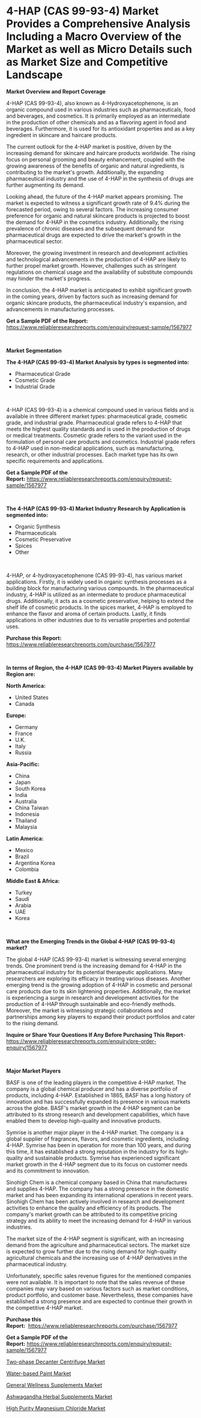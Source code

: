 <p><h1>4-HAP (CAS 99-93-4) Market Provides a Comprehensive Analysis Including a Macro Overview of the Market as well as Micro Details such as Market Size and Competitive Landscape</h1></p><p><strong>Market Overview and Report Coverage</strong></p>
<p><p>4-HAP (CAS 99-93-4), also known as 4-Hydroxyacetophenone, is an organic compound used in various industries such as pharmaceuticals, food and beverages, and cosmetics. It is primarily employed as an intermediate in the production of other chemicals and as a flavoring agent in food and beverages. Furthermore, it is used for its antioxidant properties and as a key ingredient in skincare and haircare products.</p><p>The current outlook for the 4-HAP market is positive, driven by the increasing demand for skincare and haircare products worldwide. The rising focus on personal grooming and beauty enhancement, coupled with the growing awareness of the benefits of organic and natural ingredients, is contributing to the market's growth. Additionally, the expanding pharmaceutical industry and the use of 4-HAP in the synthesis of drugs are further augmenting its demand.</p><p>Looking ahead, the future of the 4-HAP market appears promising. The market is expected to witness a significant growth rate of 9.4% during the forecasted period, owing to several factors. The increasing consumer preference for organic and natural skincare products is projected to boost the demand for 4-HAP in the cosmetics industry. Additionally, the rising prevalence of chronic diseases and the subsequent demand for pharmaceutical drugs are expected to drive the market's growth in the pharmaceutical sector.</p><p>Moreover, the growing investment in research and development activities and technological advancements in the production of 4-HAP are likely to further propel market growth. However, challenges such as stringent regulations on chemical usage and the availability of substitute compounds may hinder the market's progress.</p><p>In conclusion, the 4-HAP market is anticipated to exhibit significant growth in the coming years, driven by factors such as increasing demand for organic skincare products, the pharmaceutical industry's expansion, and advancements in manufacturing processes.</p></p>
<p><strong>Get a Sample PDF of the Report:</strong> <a href="https://www.reliableresearchreports.com/enquiry/request-sample/1567977">https://www.reliableresearchreports.com/enquiry/request-sample/1567977</a></p>
<p>&nbsp;</p>
<p><strong>Market Segmentation</strong></p>
<p><strong>The 4-HAP (CAS 99-93-4) Market Analysis by types is segmented into:</strong></p>
<p><ul><li>Pharmaceutical Grade</li><li>Cosmetic Grade</li><li>Industrial Grade</li></ul></p>
<p>&nbsp;</p>
<p><p>4-HAP (CAS 99-93-4) is a chemical compound used in various fields and is available in three different market types: pharmaceutical grade, cosmetic grade, and industrial grade. Pharmaceutical grade refers to 4-HAP that meets the highest quality standards and is used in the production of drugs or medical treatments. Cosmetic grade refers to the variant used in the formulation of personal care products and cosmetics. Industrial grade refers to 4-HAP used in non-medical applications, such as manufacturing, research, or other industrial processes. Each market type has its own specific requirements and applications.</p></p>
<p><strong>Get a Sample PDF of the Report:</strong>&nbsp;<a href="https://www.reliableresearchreports.com/enquiry/request-sample/1567977">https://www.reliableresearchreports.com/enquiry/request-sample/1567977</a></p>
<p>&nbsp;</p>
<p><strong>The 4-HAP (CAS 99-93-4) Market Industry Research by Application is segmented into:</strong></p>
<p><ul><li>Organic Synthesis</li><li>Pharmaceuticals</li><li>Cosmetic Preservative</li><li>Spices</li><li>Other</li></ul></p>
<p>&nbsp;</p>
<p><p>4-HAP, or 4-hydroxyacetophenone (CAS 99-93-4), has various market applications. Firstly, it is widely used in organic synthesis processes as a building block for manufacturing various compounds. In the pharmaceutical industry, 4-HAP is utilized as an intermediate to produce pharmaceutical drugs. Additionally, it acts as a cosmetic preservative, helping to extend the shelf life of cosmetic products. In the spices market, 4-HAP is employed to enhance the flavor and aroma of certain products. Lastly, it finds applications in other industries due to its versatile properties and potential uses.</p></p>
<p><strong>Purchase this Report:</strong>&nbsp; <a href="https://www.reliableresearchreports.com/purchase/1567977">https://www.reliableresearchreports.com/purchase/1567977</a></p>
<p>&nbsp;</p>
<p><strong>In terms of Region, the 4-HAP (CAS 99-93-4) Market Players available by Region are:</strong></p>
<p>
    <p> <strong> North America: </strong>
        <ul>
            <li>United States</li>
            <li>Canada</li>
        </ul>
        </p> 
    <p> <strong> Europe: </strong>
        <ul>
            <li>Germany</li>
            <li>France</li>
            <li>U.K.</li>
            <li>Italy</li>
            <li>Russia</li>
        </ul>
        </p> 
    <p> <strong> Asia-Pacific: </strong>
        <ul>
            <li>China</li>
            <li>Japan</li>
            <li>South Korea</li>
            <li>India</li>
            <li>Australia</li>
            <li>China Taiwan</li>
            <li>Indonesia</li>
            <li>Thailand</li>
            <li>Malaysia</li>
        </ul>
        </p> 
    <p> <strong> Latin America: </strong>
        <ul>
            <li>Mexico</li>
            <li>Brazil</li>
            <li>Argentina Korea</li>
            <li>Colombia</li>
        </ul>
        </p> 
    <p> <strong> Middle East & Africa: </strong>
        <ul>
            <li>Turkey</li>
            <li>Saudi</li>
            <li>Arabia</li>
            <li>UAE</li>
            <li>Korea</li>
        </ul>
    </p>
    </p>
<p>&nbsp;</p>
<p><strong>What are the Emerging Trends in the Global 4-HAP (CAS 99-93-4) market?</strong></p>
<p><p>The global 4-HAP (CAS 99-93-4) market is witnessing several emerging trends. One prominent trend is the increasing demand for 4-HAP in the pharmaceutical industry for its potential therapeutic applications. Many researchers are exploring its efficacy in treating various diseases. Another emerging trend is the growing adoption of 4-HAP in cosmetic and personal care products due to its skin lightening properties. Additionally, the market is experiencing a surge in research and development activities for the production of 4-HAP through sustainable and eco-friendly methods. Moreover, the market is witnessing strategic collaborations and partnerships among key players to expand their product portfolios and cater to the rising demand.</p></p>
<p><strong>Inquire or Share Your Questions If Any Before Purchasing This Report</strong>- <a href="https://www.reliableresearchreports.com/enquiry/pre-order-enquiry/1567977">https://www.reliableresearchreports.com/enquiry/pre-order-enquiry/1567977</a></p>
<p>&nbsp;</p>
<p><strong>Major Market Players</strong></p>
<p><p>BASF is one of the leading players in the competitive 4-HAP market. The company is a global chemical producer and has a diverse portfolio of products, including 4-HAP. Established in 1865, BASF has a long history of innovation and has successfully expanded its presence in various markets across the globe. BASF's market growth in the 4-HAP segment can be attributed to its strong research and development capabilities, which have enabled them to develop high-quality and innovative products.</p><p>Symrise is another major player in the 4-HAP market. The company is a global supplier of fragrances, flavors, and cosmetic ingredients, including 4-HAP. Symrise has been in operation for more than 100 years, and during this time, it has established a strong reputation in the industry for its high-quality and sustainable products. Symrise has experienced significant market growth in the 4-HAP segment due to its focus on customer needs and its commitment to innovation.</p><p>Sinohigh Chem is a chemical company based in China that manufactures and supplies 4-HAP. The company has a strong presence in the domestic market and has been expanding its international operations in recent years. Sinohigh Chem has been actively involved in research and development activities to enhance the quality and efficiency of its products. The company's market growth can be attributed to its competitive pricing strategy and its ability to meet the increasing demand for 4-HAP in various industries.</p><p>The market size of the 4-HAP segment is significant, with an increasing demand from the agriculture and pharmaceutical sectors. The market size is expected to grow further due to the rising demand for high-quality agricultural chemicals and the increasing use of 4-HAP derivatives in the pharmaceutical industry.</p><p>Unfortunately, specific sales revenue figures for the mentioned companies were not available. It is important to note that the sales revenue of these companies may vary based on various factors such as market conditions, product portfolio, and customer base. Nevertheless, these companies have established a strong presence and are expected to continue their growth in the competitive 4-HAP market.</p></p>
<p><strong>Purchase this Report:</strong>&nbsp;&nbsp;<a href="https://www.reliableresearchreports.com/purchase/1567977">https://www.reliableresearchreports.com/purchase/1567977</a></p>
<p></p>
<p><strong>Get a Sample PDF of the Report:</strong>&nbsp;<a href="https://www.reliableresearchreports.com/enquiry/request-sample/1567977">https://www.reliableresearchreports.com/enquiry/request-sample/1567977</a></p>
<p><p><a href="https://www.linkedin.com/pulse/two-phase-decanter-centrifuge-market-size-2023-2030-global-opflc/">Two-phase Decanter Centrifuge Market</a></p><p><a href="https://www.linkedin.com/pulse/water-based-paint-market-challenges-opportunities-growth-drivers-vohcc/">Water-based Paint Market</a></p><p><a href="https://medium.com/@othaleffler644/general-wellness-supplements-market-size-growth-forecast-2023-2030-c9aaae4412d0">General Wellness Supplements Market</a></p><p><a href="https://medium.com/@karinaokon2662/ashwagandha-herbal-supplements-market-size-growth-forecast-2023-2030-ce61545b175b">Ashwagandha Herbal Supplements Market</a></p><p><a href="https://www.linkedin.com/pulse/high-purity-magnesium-chloride-market-size-2023-2030-qzrlc/">High Purity Magnesium Chloride Market</a></p></p>